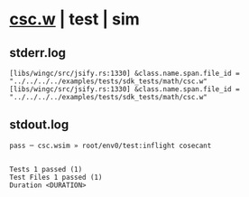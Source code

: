 # [csc.w](../../../../../../examples/tests/sdk_tests/math/csc.w) | test | sim

## stderr.log
```log
[libs/wingc/src/jsify.rs:1330] &class.name.span.file_id = "../../../../examples/tests/sdk_tests/math/csc.w"
[libs/wingc/src/jsify.rs:1330] &class.name.span.file_id = "../../../../examples/tests/sdk_tests/math/csc.w"
```

## stdout.log
```log
pass ─ csc.wsim » root/env0/test:inflight cosecant
 
 
Tests 1 passed (1)
Test Files 1 passed (1)
Duration <DURATION>
```

